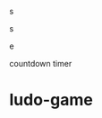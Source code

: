 







s










































s





















e






























countdown timer






















# ludo-game

















